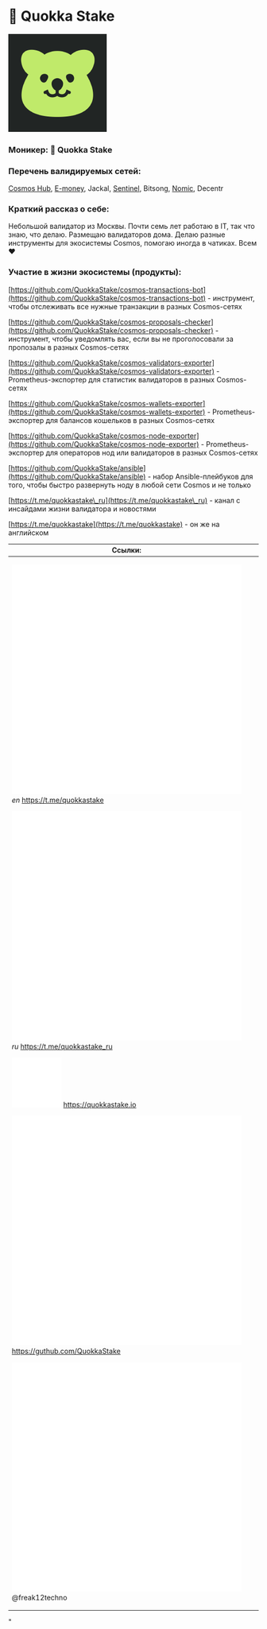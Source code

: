 # 🐹 Quokka Stake

<img src="../../.gitbook/assets/image (14) (4).png" alt="" data-size="original">

### **Моникер:** 🐹 Quokka Stake

### **Перечень валидируемых сетей:**

[Cosmos Hub](../../cosmobook/cosmoshub.md), [E-money](../../cosmobook/e-money.md), Jackal, [Sentinel](../../cosmobook/sentinel.md), Bitsong, [Nomic](../../cosmobook/nomic.md), Decentr

### **Краткий рассказ о себе:**

Небольшой валидатор из Москвы. Почти семь лет работаю в IT, так что знаю, что делаю. Размещаю валидаторов дома. Делаю разные инструменты для экосистемы Cosmos, помогаю иногда в чатиках. Всем ❤️

### **Участие в жизни экосистемы (продукты):**

[https://github.com/QuokkaStake/cosmos-transactions-bot](https://github.com/QuokkaStake/cosmos-transactions-bot) - инструмент, чтобы отслеживать все нужные транзакции в разных Cosmos-сетях

[https://github.com/QuokkaStake/cosmos-proposals-checker](https://github.com/QuokkaStake/cosmos-proposals-checker) - инструмент, чтобы уведомлять вас, если вы не проголосовали за пропозалы в разных Cosmos-сетях

[https://github.com/QuokkaStake/cosmos-validators-exporter](https://github.com/QuokkaStake/cosmos-validators-exporter) - Prometheus-экспортер для статистик валидаторов в разных Cosmos-сетях

[https://github.com/QuokkaStake/cosmos-wallets-exporter](https://github.com/QuokkaStake/cosmos-wallets-exporter) - Prometheus-экспортер для балансов кошельков в разных Cosmos-сетях

[https://github.com/QuokkaStake/cosmos-node-exporter](https://github.com/QuokkaStake/cosmos-node-exporter) - Prometheus-экспортер для операторов нод или валидаторов в разных Cosmos-сетях

[https://github.com/QuokkaStake/ansible](https://github.com/QuokkaStake/ansible) - набор Ansible-плейбуков для того, чтобы быстро развернуть ноду в любой сети Cosmos и не только

[https://t.me/quokkastake\_ru](https://t.me/quokkastake\_ru) - канал с инсайдами жизни валидатора и новостями

[https://t.me/quokkastake](https://t.me/quokkastake) - он же на английском



<table><thead><tr><th>Ссылки:</th><th data-hidden></th><th data-hidden></th></tr></thead><tbody><tr><td><p><img src="../../.gitbook/assets/icons8-телеграмма-app-480 (1).png" alt="" data-size="line"><em>en</em> <a href="https://t.me/quokkastake">https://t.me/quokkastake</a> </p><p><img src="../../.gitbook/assets/icons8-телеграмма-app-480 (7).png" alt="" data-size="line"><em>ru</em> <a href="https://t.me/quokkastake_ru">https://t.me/quokkastake_ru</a> </p><p><img src="../../.gitbook/assets/icons8-интернет-100 (7).png" alt="" data-size="line"> <a href="https://quokkastake.io">https://quokkastake.io</a> </p><p><img src="../../.gitbook/assets/icons8-github-480.png" alt="" data-size="line"> <a href="https://guthub.com/QuokkaStake">https://guthub.com/QuokkaStake</a> </p><p><img src="../../.gitbook/assets/icons8-телеграмма-app-480 (2).png" alt="" data-size="line"> @freak12techno</p></td><td></td><td></td></tr></tbody></table>



"
